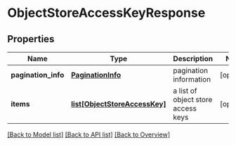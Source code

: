 # ObjectStoreAccessKeyResponse

## Properties
Name | Type | Description | Notes
------------ | ------------- | ------------- | -------------
**pagination_info** | [**PaginationInfo**](PaginationInfo.md) | pagination information | [optional] 
**items** | [**list[ObjectStoreAccessKey]**](ObjectStoreAccessKey.md) | a list of object store access keys | [optional] 

[[Back to Model list]](index.md#documentation-for-models) [[Back to API list]](index.md#endpoint-properties) [[Back to Overview]](index.md)


